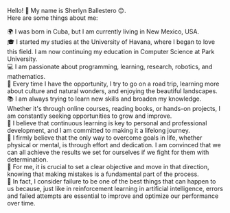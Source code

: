 
Hello! 👋 My name is Sherlyn Ballestero 😊.  
Here are some things about me:

🌍 I was born in Cuba, but I am currently living in New Mexico, USA.  
🎓 I started my studies at the University of Havana, where I began to love this field. I am now continuing my education in Computer Science at Park University.  
💻 I am passionate about programming, learning, research, robotics, and mathematics.  
🚗 Every time I have the opportunity, I try to go on a road trip, learning more about culture and natural wonders, and enjoying the beautiful landscapes.  
📚 I am always trying to learn new skills and broaden my knowledge. Whether it's through online courses, reading books, or hands-on projects, I am constantly seeking opportunities to grow and improve.  
🌱 I believe that continuous learning is key to personal and professional development, and I am committed to making it a lifelong journey.  
💪 I firmly believe that the only way to overcome goals in life, whether physical or mental, is through effort and dedication. I am convinced that we can all achieve the results we set for ourselves if we fight for them with determination.  
🎯 For me, it is crucial to set a clear objective and move in that direction, knowing that making mistakes is a fundamental part of the process.  
🤖 In fact, I consider failure to be one of the best things that can happen to us because, just like in reinforcement learning in artificial intelligence, errors and failed attempts are essential to improve and optimize our performance over time.

